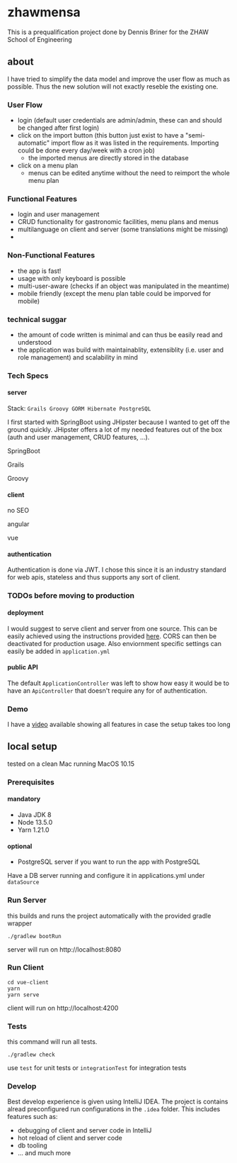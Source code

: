 # zhawmensa

This is a prequalification project done by Dennis Briner for the ZHAW School of Engineering

## about

I have tried to simplify the data model and improve the user flow as much as possible. Thus the new solution will not exactly reseble the existing one.

### User Flow
- login (default user credentials are admin/admin, these can and should be changed after first login)
- click on the import button (this button just exist to have a "semi-automatic" import flow as it was listed in the requirements. Importing could be done every day/week with a cron job)
  - the imported menus are directly stored in the database
- click on a menu plan
  - menus can be edited anytime without the need to reimport the whole menu plan

### Functional Features
- login and user management
- CRUD functionality for gastronomic facilities, menu plans and menus
- multilanguage on client and server (some translations might be missing)
- 

### Non-Functional Features
- the app is fast!
- usage with only keyboard is possible
- multi-user-aware (checks if an object was manipulated in the meantime)
- mobile friendly (except the menu plan table could be imporved for mobile)

### technical suggar
- the amount of code written is minimal and can thus be easily read and understood
- the application was build with maintainablity, extensiblity (i.e. user and role management) and scalability in mind

### Tech Specs

#### server
Stack: `Grails Groovy GORM Hibernate PostgreSQL`

I first started with SpringBoot using JHipster because I wanted to get off the ground quickly. JHipster offers a lot of my needed features out of the box (auth and user management, CRUD features, ...). 

SpringBoot

Grails

Groovy
#### client

no SEO

angular

vue


#### authentication
Authentication is done via JWT. I chose this since it is an industry standard for web apis, stateless and thus supports any sort of client.

### TODOs before moving to production

#### deployment
I would suggest to serve client and server from one source. This can be easily achieved using the instructions provided [here](http://guides.grails.org/angular2-combined/guide/index.html). CORS can then be deactivated for production usage. Also enviornment specific settings can easily be added in `application.yml`

#### public API
The default `ApplicationController` was left to show how easy it would be to have an `ApiController` that doesn't require any for of authentication. 

### Demo
I have a [video](https://www.dropbox.com/s/blhi5tkyoo8twcl/ZHAW-MensaMaster_Preview.mp4?dl=0) available showing all features in case the setup takes too long

## local setup
tested on a clean Mac running MacOS 10.15

### Prerequisites

#### mandatory
- Java JDK 8
- Node 13.5.0
- Yarn 1.21.0

#### optional
- PostgreSQL server if you want to run the app with PostgreSQL

Have a DB server running and configure it in applications.yml under `dataSource`

### Run Server
this builds and runs the project automatically with the provided gradle wrapper
```
./gradlew bootRun
```
server will run on http://localhost:8080

### Run Client
```
cd vue-client
yarn
yarn serve
```
client will run on http://localhost:4200

### Tests
this command will run all tests. 
```
./gradlew check
```
use `test` for unit tests or `integrationTest` for integration tests

### Develop
Best develop experience is given using IntelliJ IDEA. The project is contains alread preconfigured run configurations in the `.idea` folder. This includes features such as:
- debugging of client and server code in IntelliJ
- hot reload of client and server code
- db tooling
- ... and much more

